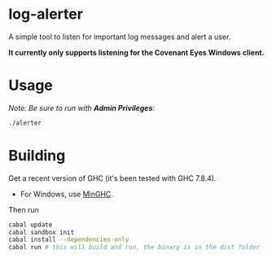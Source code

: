 log-alerter
===========

A simple tool to listen for important log messages and alert a user.

**It currently only supports listening for the Covenant Eyes Windows client.**


Usage
=====

*Note: Be sure to run with **Admin Privileges**:*

```bash
./alerter
```

Building
========

Get a recent version of GHC (it's been tested with GHC 7.8.4).
  * For Windows, use [MinGHC](https://github.com/fpco/minghc/blob/master/README.md).

Then run

```bash
cabal update
cabal sandbox init
cabal install --dependencies-only
cabal run # this will build and run, the binary is in the dist folder
```
